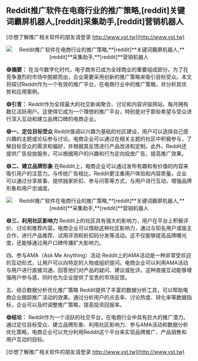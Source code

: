 ## **Reddit推广软件在电商行业的推广策略,**[reddit]**关键词霸屏机器人,**[reddit]**采集助手,**[reddit]**营销机器人**

[😍想了解推广相关软件的朋友请登录 http://www.vst.tw](http://www.vst.tw)

 <center><img src="https://vst.tw/MP4/tuiguang/png/6.png" alt="Reddit推广软件在电商行业的推广策略,**[reddit]**关键词霸屏机器人,**[reddit]**采集助手,**[reddit]**营销机器人"></center>

**😄摘要：**
在当今数字化时代，电子商务已成为全球商业的重要组成部分。为了在竞争激烈的市场中脱颖而出，企业需要采用创新的推广策略来吸引目标受众。本文将探讨Reddit作为一个有效的推广平台，在电商行业中的推广策略，并分析其优势和应用案例。

**😄引言：**
Reddit作为全球最大的社交新闻聚合、讨论和内容评级网站，每月拥有数亿活跃用户。这使得它成为一个理想的推广平台，特别是对于那些希望与受众进行深入互动和建立品牌口碑的电商企业。

**😄一、定位目标受众**
Reddit强调以兴趣为基础的社区建设，用户可以选择自己感兴趣的主题或论坛参与讨论。电商企业可以通过在相关主题的社区中积极参与，了解目标受众的需求和偏好，并根据其反馈进行产品改进和定制。此外，Reddit还提供广告投放服务，可以根据用户的兴趣和行为定向投放广告，提高推广效果。

**😄二、建立品牌形象**
在Reddit上，电商企业可以通过发布有趣和有价值的内容来吸引用户的注意力。与传统广告相比，Reddit更注重用户体验和内容质量。企业可以通过分享故事、提供独家折扣、参与问答等方式，与用户进行互动，增强品牌形象和用户忠诚度。

 <center><img src="https://vst.tw/MP4/tuiguang/png/2.png" alt="Reddit推广软件在电商行业的推广策略,**[reddit]**关键词霸屏机器人,**[reddit]**采集助手,**[reddit]**营销机器人"></center>

**😄三、利用社区影响力**
Reddit上的社区具有强大的影响力，用户在平台上积极评价、讨论和推荐内容。电商企业可以借助这种社区影响力，通过与知名用户或版主合作，进行产品推荐、试用评测和折扣码分发等活动。这不仅能够提高品牌曝光度，还能够通过用户口碑传播扩大影响力。

四、参与AMA（Ask Me Anything）活动
Reddit上的AMA活动是一种非常受欢迎的互动形式，让用户可以向特定的人物或组织提问。电商企业可以利用AMA活动与用户进行直接沟通，回答他们对产品的疑问、建议或批评。这种直接互动能够增强用户参与感，同时也为企业提供了宝贵的市场反馈。

五、结合数据分析优化推广策略
Reddit提供了丰富的数据分析工具，可以帮助电商企业跟踪推广活动的效果。通过分析用户的点击率、讨论热度、转化率等数据指标，企业可以及时调整推广策略，提高投资回报率。

**😄结论：**
Reddit作为一个活跃的社交平台，在电商行业中具有巨大的推广潜力。通过定位目标受众、建立品牌形象、利用社区影响力、参与AMA活动和数据分析优化策略，电商企业可以充分利用Reddit这个平台来实现品牌推广、产品销售和用户互动的目标。

[😍想了解推广相关软件的朋友请登录 http://www.vst.tw](http://www.vst.tw)



